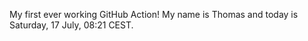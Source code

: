 My first ever working GitHub Action!
My name is Thomas and today is Saturday, 17 July, 08:21 CEST. 
